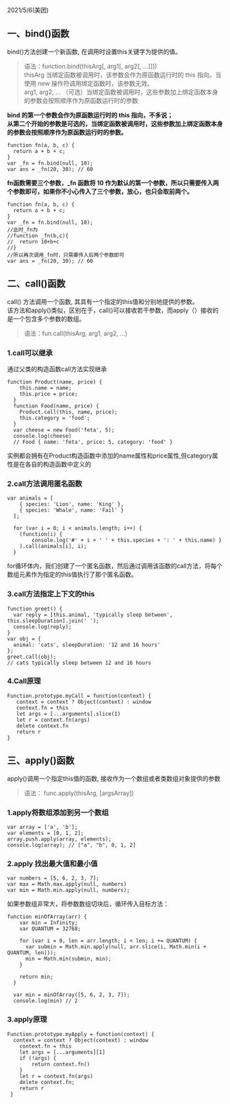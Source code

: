 2021/5/6(美团)
## 一、bind()函数
bind()方法创建一个新函数, 在调用时设置this关键字为提供的值。
>语法：function.bind(thisArg[, arg1[, arg2[, ...]]])  
>thisArg 当绑定函数被调用时，该参数会作为原函数运行时的 this 指向。当使用 new 操作符调用绑定函数时，该参数无效。  
>arg1, arg2, … （可选）当绑定函数被调用时，这些参数加上绑定函数本身的参数会按照顺序作为原函数运行时的参数

**bind 的第一个参数会作为原函数运行时的 this 指向，不多说；  
从第二个开始的参数是可选的，当绑定函数被调用时，这些参数加上绑定函数本身的参数会按照顺序作为原函数运行时的参数。**
```
function fn(a, b, c) {
  return a + b + c;
}
var _fn = fn.bind(null, 10);
var ans = _fn(20, 30); // 60
```
**fn函数需要三个参数，_fn 函数将 10 作为默认的第一个参数，所以只需要传入两个参数即可，如果你不小心传入了三个参数，放心，也只会取前两个。**
```
function fn(a, b, c) {
  return a + b + c;
}
var _fn = fn.bind(null, 10);
//此时_fn为
//function _fn(b,c){
//  return 10+b+c
//}
//所以再次调用_fn时，只需要传入后两个参数即可
var ans = _fn(20, 30); // 60
```
## 二、call()函数
call() 方法调用一个函数, 其具有一个指定的this值和分别地提供的参数。  
该方法和apply()类似，区别在于，call()可以接收若干参数，而apply（）接收的是一个包含多个参数的数组。
>语法：fun.call(thisArg, arg1, arg2, ...)

### 1.call可以继承
通过父类的构造函数call方法实现继承
```
function Product(name, price) {
    this.name = name;
    this.price = price;
  }
  function Food(name, price) {
    Product.call(this, name, price);
    this.category = 'food';
  }
  var cheese = new Food('feta', 5);
  console.log(cheese)
  // Food { name: 'feta', price: 5, category: 'food' }
```
实例都会拥有在Product构造函数中添加的name属性和price属性,但category属性是在各自的构造函数中定义的
### 2.call方法调用匿名函数
```
var animals = [
    { species: 'Lion', name: 'King' },
    { species: 'Whale', name: 'Fail' }
  ];
  
  for (var i = 0; i < animals.length; i++) {
    (function(i) {
        console.log('#' + i + ' ' + this.species + ': ' + this.name) }
    ).call(animals[i], i);
  }
```
for循环体内，我们创建了一个匿名函数，然后通过调用该函数的call方法，将每个数组元素作为指定的this值执行了那个匿名函数。
### 3.call方法指定上下文的this
```
function greet() {
  var reply = [this.animal, 'typically sleep between', this.sleepDuration].join(' ');
  console.log(reply);
}
var obj = {
  animal: 'cats', sleepDuration: '12 and 16 hours'
};
greet.call(obj);
// cats typically sleep between 12 and 16 hours
```
### 4.Call原理
```
Function.prototype.myCall = function(context) {
   context = context ? Object(context) : window
   context.fn = this
   let args = [...arguments].slice(1)
   let r = context.fn(args)
   delete context.fn
   return r
}
```
## 三、apply()函数
apply()调用一个指定this值的函数, 接收作为一个数组或者类数组对象提供的参数
>语法： func.apply(thisArg, [argsArray])

### 1.apply将数组添加到另一个数组
```
var array = ['a', 'b'];
var elements = [0, 1, 2];
array.push.apply(array, elements);
console.log(array); // ["a", "b", 0, 1, 2]
```
### 2.apply 找出最大值和最小值
```
var numbers = [5, 6, 2, 3, 7];
var max = Math.max.apply(null, numbers)
var min = Math.min.apply(null, numbers);
```
如果参数组非常大，将参数数组切块后，循环传入目标方法：
```
function minOfArray(arr) {
    var min = Infinity;
    var QUANTUM = 32768;
  
    for (var i = 0, len = arr.length; i < len; i += QUANTUM) {
      var submin = Math.min.apply(null, arr.slice(i, Math.min(i + QUANTUM, len)));
      min = Math.min(submin, min);
    }
  
    return min;
  }
  
  var min = minOfArray([5, 6, 2, 3, 7]);
  console.log(min) // 2

```
### 3.apply原理
```
Function.prototype.myApply = function(context) {
  context = context ? Object(context) : window
    context.fn = this
    let args = [...arguments][1]
    if (!args) {
        return context.fn()
    }
    let r = context.fn(args)
    delete context.fn;
    return r
 }
```
